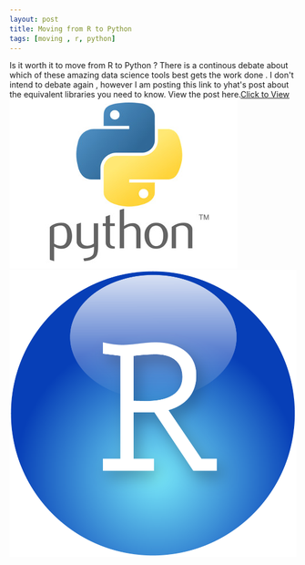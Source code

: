 ```yaml
---
layout: post
title: Moving from R to Python
tags: [moving , r, python]
---
```


Is it worth it to move from R to Python ? There is a continous debate about which of these amazing data science tools best gets the work done . I don't intend to debate again , however I am posting this link to yhat's post about the equivalent libraries you need to know.
View the post here.[Click to View](http://blog.yhat.com/posts/moving-from-r-to-python.html)
![Python](/img/Software/python.png) 
![R](/img/Software/RstudioImage.png)

